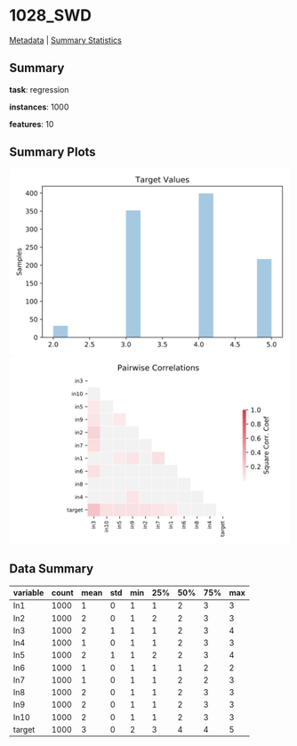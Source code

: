 # 1028_SWD

[Metadata](metadata.yaml) | [Summary Statistics](summary_stats.csv)

## Summary

**task**: regression

**instances**: 1000

**features**: 10

## Summary Plots

![Labels](label.svg)
![Corr](corr.svg)

## Data Summary

|	variable	|	count	|	mean	|	std	|	min	|	25%	|	50%	|	75%	|	max|
| --- | --- | --- | --- | --- | --- | --- | --- | --- |
|	In1	|	1000	|	1	|	0	|	1	|	1	|	2	|	3	|	3
|	In2	|	1000	|	2	|	0	|	1	|	2	|	2	|	3	|	3
|	In3	|	1000	|	2	|	1	|	1	|	1	|	2	|	3	|	4
|	In4	|	1000	|	1	|	0	|	1	|	1	|	2	|	3	|	3
|	In5	|	1000	|	2	|	1	|	1	|	2	|	2	|	3	|	4
|	In6	|	1000	|	1	|	0	|	1	|	1	|	1	|	2	|	2
|	In7	|	1000	|	1	|	0	|	1	|	1	|	2	|	2	|	3
|	In8	|	1000	|	2	|	0	|	1	|	1	|	2	|	3	|	3
|	In9	|	1000	|	2	|	0	|	1	|	1	|	2	|	3	|	3
|	In10	|	1000	|	2	|	0	|	1	|	1	|	2	|	3	|	3
|	target	|	1000	|	3	|	0	|	2	|	3	|	4	|	4	|	5
